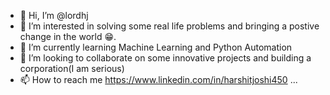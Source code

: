- 👋 Hi, I’m @lordhj
- 👀 I’m interested in solving some real life problems and bringing a postive change in the world 😁.
- 🌱 I’m currently learning Machine Learning and Python Automation
- 💞️ I’m looking to collaborate on some innovative projects and building a corporation(I am serious)
- 📫 How to reach me https://www.linkedin.com/in/harshitjoshi450 ...

<!---
lordhj/lordhj is a ✨ special ✨ repository because its `README.md` (this file) appears on your GitHub profile.
You can click the Preview link to take a look at your changes.
--->
